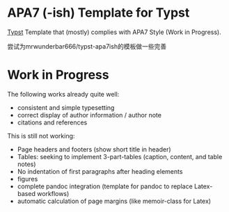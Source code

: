 # APA7 (-ish) Template for Typst

[Typst](https://typst.app/) Template that (mostly) complies with APA7 Style (Work in Progress).

尝试为mrwunderbar666/typst-apa7ish的模板做一些完善
# Work in Progress

The following works already quite well:

- consistent and simple typesetting
- correct display of author information / author note
- citations and references

This is still not working:

- Page headers and footers (show short title in header)
- Tables: seeking to implement 3-part-tables (caption, content, and table notes)
- No indentation of first paragraphs after heading elements
- figures 
- complete pandoc integration (template for pandoc to replace Latex-based workflows)
- automatic calculation of page margins (like memoir-class for Latex)
